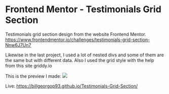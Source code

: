 # Frontend Mentor - Testimonials Grid Section

Testimonials grid section design from the website Frontend Mentor.
https://www.frontendmentor.io/challenges/testimonials-grid-section-Nnw6J7Un7

Likewise in the last project, I used a lot of nested divs and some of them are the same but with different data. Also I used the grid style with the help from this site griddy.io

This is the preview I made:
![](FinishedPreview.png)

Live: https://billgeorgop93.github.io/Testimonials-Grid-Section/
